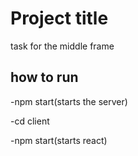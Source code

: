 # Project title 
task for the middle frame

## how to run
-npm start(starts the server)

-cd client

-npm start(starts react)